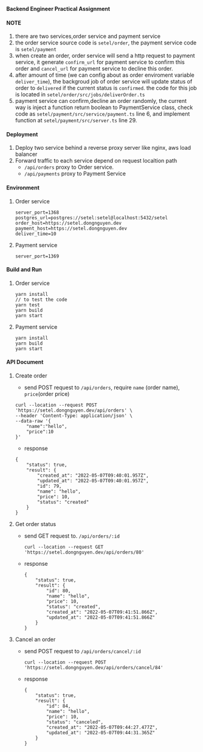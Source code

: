 **Backend Engineer Practical Assignment**

#### NOTE

1. there are two services,order service and payment service
2. the order service source code is `setel/order`, the payment service code is `setel/payment`
3. when create an order, order service will send a http request to payment service, it generate `confirm_url` for payment service to confirm this order and `cancel_url` for payment service to decline this order.
4. after amount of time  (we can config about as order enviroment variable `deliver_time`), the backgroud job of order service will update status of order to `delivered` if the current status is `confirmed`. the code for this job is located in `setel/order/src/jobs/deliverOrder.ts`
5. payment service can confirm,decline an order randomly, the current way is inject a function return boolean to PaymentService class, check code as `setel/payment/src/service/payment.ts` line 6, and implement function at `setel/payment/src/server.ts` line 29.

#### Deployment

1. Deploy two service behind a reverse proxy server like nginx, aws load balancer
2. Forward traffic to each service depend on request localtion path
   - `/api/orders` proxy to Order service.
   - `/api/payments` proxy to Payment Service 

#### Environment

1. Order service
   ```
   server_port=1368
   postgres_url=postgres://setel:setel@localhost:5432/setel
   order_host=https://setel.dongnguyen.dev
   payment_host=https://setel.dongnguyen.dev
   deliver_time=10
   ```

2. Payment service
   ```
   server_port=1369
   ```

   

#### Build and Run 

1. Order service

   ```
   yarn install
   // to test the code
   yarn test
   yarn build
   yarn start
   ```

2. Payment service

   ```
   yarn install
   yarn build
   yarn start
   ```

#### API Document

1. Create order

   - send POST request to `/api/orders`, require `name` (order name), `price`(order price)

   ```
   curl --location --request POST 'https://setel.dongnguyen.dev/api/orders' \
   --header 'Content-Type: application/json' \
   --data-raw '{
       "name":"hello",
       "price":10
   }'
   ```

   - response 

   ```
   {
       "status": true,
       "result": {
           "created_at": "2022-05-07T09:40:01.957Z",
           "updated_at": "2022-05-07T09:40:01.957Z",
           "id": 79,
           "name": "hello",
           "price": 10,
           "status": "created"
       }
   }
   ```

2. Get order status

   - send GET request to. `/api/orders/:id`

     ```
     curl --location --request GET 'https://setel.dongnguyen.dev/api/orders/80'
     ```

   - response

     ```
     {
         "status": true,
         "result": {
             "id": 80,
             "name": "hello",
             "price": 10,
             "status": "created",
             "created_at": "2022-05-07T09:41:51.866Z",
             "updated_at": "2022-05-07T09:41:51.866Z"
         }
     }
     ```

3. Cancel an order

   - send POST request to `/api/orders/cancel/:id`

     ```
     curl --location --request POST 'https://setel.dongnguyen.dev/api/orders/cancel/84'
     ```

   - response

     ```
     {
         "status": true,
         "result": {
             "id": 84,
             "name": "hello",
             "price": 10,
             "status": "canceled",
             "created_at": "2022-05-07T09:44:27.477Z",
             "updated_at": "2022-05-07T09:44:31.365Z"
         }
     }
     ```
